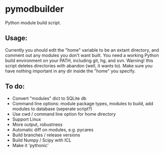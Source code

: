 pymodbuilder
============

Python module build script. 

Usage:
-----------
Currently you should edit the "home" variable to be an extant directory, and comment out any modules you don't want built. You need a working Python build environment on your PATH, including git, hg, and svn. 
Warning! this script deletes directories with abandon (well, it wants to). Make sure you have nothing important in any dir inside the "home" you specify.

To do:
------
- Convert "modules" dict to SQLite db
- Command line options: module package types, modules to build, add modules to database (seperate script?)
- Use cwd / command line option for home directory
- Support Linux
- More output, robustness
- Automatic diff on modules, e.g. pycares
- Build branches / release versions
- Build Numpy / Scipy with ICL
- Make it 'pythonic'
